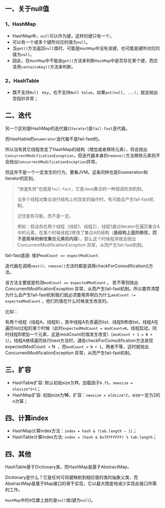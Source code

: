 ## 一、关于null值

### 1、HashMap

* HashMap中，`null`可以作为键，这样的键只有一个。
* 可以有一个或多个键所对应的值为`null`。
* 当`get()`方法返回`null`值时，可能是`HashMap`中没有该键，也可能是键所对应的值为`null`。
* 因此，在`HashMap`中不能由`get()`方法来判断`HashMap`中是否存在某个键，而应该用`containsKey()`方法来判断。

### 2、HashTable

* 既不支持`Null　Key`，也不支持`Null Value`，如果`put(null, ...)`，就会抛出空指针异常；

## 二、迭代

另一个区别是HashMap的迭代器(`Iterator`)是`fail-fast`迭代器。

而Hashtable的`enumerator`迭代器不是fail-fast的。

所以当有其它线程改变了HashMap的结构（增加或者移除元素），将会抛出`ConcurrentModificationException`，但迭代器本身的`remove()`方法移除元素则不会抛出`ConcurrentModificationException`异常。

但这并不是一个一定发生的行为，要看JVM。这条同样也是Enumeration和Iterator的区别。

> “快速失败”也就是`fail-fast`，它是Java集合的一种错误检测机制。
>
> 当多个线程对集合进行结构上的改变的操作时，有可能会产生fail-fast机制。
>
> 记住是有可能，而不是一定。
>
> 例如：假设存在两个线程（线程1、线程2），线程1通过Iterator在遍历集合A中的元素，在某个时候线程2修改了集合A的结构（**是结构上面的修改，而不是简单的修改集合元素的内容**），那么这个时候程序就会抛出 ConcurrentModificationException 异常，从而产生fail-fast机制。

fail-fast底层: 维护`modCount == expectModCount`:

迭代器在调用`next()、remove()`方法时都是调用checkForComodification()方法。

该方法主要就是检测`modCount == expectedModCount` 。 若不等则抛出ConcurrentModificationException 异常，从而产生fail-fast机制。所以要弄清楚为什么会产生fail-fast机制我们就必须要用弄明白为什么`modCount != expectedModCount` ，他们的值在什么时候发生改变的。

比如：

有两个线程（线程A，线程B），其中线程A负责遍历list、线程B修改list。线程A在遍历list过程的某个时候（此时`expectedModCount = modCount=N`，线程启动，同时线程B增加一个元素，这是modCount的值发生改变\（`modCount + 1 = N + 1`）。线程A继续遍历执行next方法时，通告checkForComodification方法发现expectedModCount  = N  ，而`modCount = N + 1`，两者不等，这时就抛出ConcurrentModificationException 异常，从而产生fail-fast机制。

## 三、扩容

* HashTable扩容: 默认初始size为**11**，加载因子`0.75`，`newsize = olesize*2+1`；
* HashMap扩容: 初始size为**16**，扩容：`newsize = oldsize*2`，size一定为2的n次幂；



## 四、计算index

- HashMap计算index方法：`index = hash & (tab.length – 1)`；
- HashTable计算index方法: `index = (hash & 0x7FFFFFFF) % tab.length`；

## 四、其他

HashTable基于Dictionary类，而HashMap是基于AbstractMap。

Dictionary是什么？它是任何可将键映射到相应值的类的抽象父类，而AbstractMap是基于Map接口的骨干实现，它以最大限度地减少实现此接口所需的工作。



`HashMap`中的`0`位置上放的是`null`值(键为`null`)。







